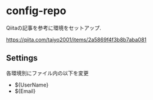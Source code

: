 # config-repo

Qiitaの記事を参考に環境をセットアップ.

https://qiita.com/taiyo2001/items/2a5869f4f3b8b7aba081

## Settings
各環境別にファイル内の以下を変更

* ${UserName}
* ${Email}
